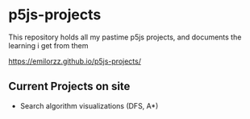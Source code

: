 # p5js-projects
This repository holds all my pastime p5js projects, and documents the learning i get from them

https://emilorzz.github.io/p5js-projects/

## Current Projects on site
* Search algorithm visualizations (DFS, A*)
